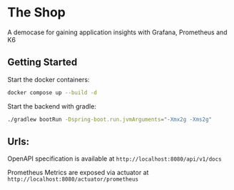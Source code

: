 # The Shop
A democase for gaining application insights with Grafana, Prometheus and K6

## Getting Started
Start the docker containers:
```bash
docker compose up --build -d
```

Start the backend with gradle:
```bash
./gradlew bootRun -Dspring-boot.run.jvmArguments="-Xmx2g -Xms2g"
```

## Urls:
OpenAPI specification is available at `http://localhost:8080/api/v1/docs`

Prometheus Metrics are exposed via actuator at `http://localhost:8080/actuator/prometheus`
